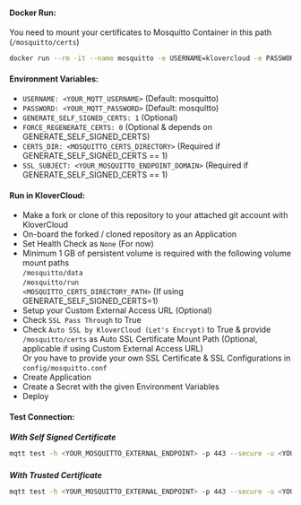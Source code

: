 #### Docker Run:
You need to mount your certificates to Mosquitto Container in this path (`/mosquitto/certs`)

```sh
docker run --rm -it --name mosquitto -e USERNAME=klovercloud -e PASSWORD=keepitsecret -e GENERATE_SELF_SIGNED_CERTS=1 -e CERTS_DIR=/mosquitto/certs  -e SSL_SUBJECT=mosquitto.example.com -p 1883:1883 --read-only -v /vol/mosquitto/run:/mosquitto/run -v /vol/mosquitto/data:/mosquitto/data -v /vol/mosquitto/certs:/mosquitto/certs  klovercloud/mosquitto:2.0
```
####

#### Environment Variables:
- `USERNAME: <YOUR_MQTT_USERNAME>` (Default: mosquitto)
- `PASSWORD: <YOUR_MQTT_PASSWORD>` (Default: mosquitto)
- `GENERATE_SELF_SIGNED_CERTS: 1` (Optional)
- `FORCE_REGENERATE_CERTS: 0` (Optional & depends on GENERATE_SELF_SIGNED_CERTS)
- `CERTS_DIR: <MOSQUITTO_CERTS_DIRECTORY>` (Required if GENERATE_SELF_SIGNED_CERTS == 1)
- `SSL_SUBJECT: <YOUR_MOSQUITTO_ENDPOINT_DOMAIN>` (Required if GENERATE_SELF_SIGNED_CERTS == 1)


####
#### Run in KloverCloud:
- Make a fork or clone of this repository to your attached git account with KloverCloud
- On-board the forked / cloned repository as an Application
- Set Health Check as `None` (For now)
- Minimum 1 GB of persistent volume is required with the following volume mount paths    
`/mosquitto/data`    
`/mosquitto/run`    
`<MOSQUITTO_CERTS_DIRECTORY_PATH>` (If using GENERATE_SELF_SIGNED_CERTS=1)        
- Setup your Custom External Access URL (Optional)
- Check `SSL Pass Through` to True
- Check `Auto SSL by KloverCloud (Let's Encrypt)` to True & provide `/mosquitto/certs` as Auto SSL Certificate Mount Path  (Optional, applicable if using Custom External Access URL)   
Or you have to provide your own SSL Certificate & SSL Configurations in `config/mosquitto.conf`
- Create Application
- Create a Secret with the given Environment Variables
- Deploy


#### Test Connection:

***With Self Signed Certificate***
```sh
mqtt test -h <YOUR_MOSQUITTO_EXTERNAL_ENDPOINT> -p 443 --secure -u <YOUR_MQTT_USERNAME> -pw <YOUR_MQTT_PASSWORD> --cafile=<PATH_TO_CA_FILE> --cert=<PATH_TO_SERVER_CERT_FILE> --key=<PATH_TO_SERVER_KEY_FILE>
```

###

***With Trusted Certificate***
```sh
mqtt test -h <YOUR_MOSQUITTO_EXTERNAL_ENDPOINT> -p 443 --secure -u <YOUR_MQTT_USERNAME> -pw <YOUR_MQTT_PASSWORD>
```
